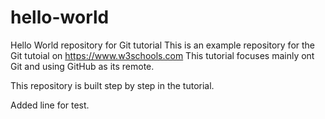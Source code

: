 # hello-world
Hello World repository for Git tutorial
This is an example repository for the Git tutoial on https://www.w3schools.com
This tutorial focuses mainly ont Git and using GitHub as its remote.

This repository is built step by step in the tutorial.

Added line for test.
